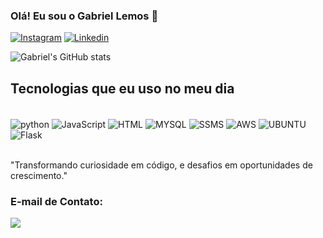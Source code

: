 ### Olá! Eu sou o Gabriel Lemos 👋

[![Instagram](https://img.shields.io/badge/Instagram-E4405F?style=for-the-badge&logo=instagram&logoColor=white)](https://www.instagram.com/gabriel_lemosc77/)
[![Linkedin](https://img.shields.io/badge/LinkedIn-0077B5?style=for-the-badge&logo=linkedin&logoColor=white)](https://www.linkedin.com/in/gabriel-lemos-cerqueira-46441725a/)

![Gabriel's GitHub stats](https://github-readme-stats.vercel.app/api?username=gabriellemosc&show_icons=true&theme=radical)

## Tecnologias que eu uso no meu dia

<div style="display: inline_block"><br/> 
<img align="center" alt="python" src="https://img.shields.io/badge/Python-3776AB?style=for-the-badge&logo=python&logoColor=white" />
<img align="center" alt="JavaScript" src="https://img.shields.io/badge/JavaScript-323330?style=for-the-badge&logo=javascript&logoColor=F7DF1E" />
<img align="center" alt="HTML" src="https://img.shields.io/badge/HTML5-E34F26?style=for-the-badge&logo=html5&logoColor=white" />
<img align="center" alt="MYSQL" src="https://img.shields.io/badge/MySQL-00000F?style=for-the-badge&logo=mysql&logoColor=white" />
<img align="center" alt="SSMS" src="https://img.shields.io/badge/Microsoft_SQL_Server-CC2927?style=for-the-badge&logo=microsoft-sql-server&logoColor=white" />
<img align="center" alt="AWS" src="https://img.shields.io/badge/Amazon_AWS-FF9900?style=for-the-badge&logo=amazonaws&logoColor=white" />
<img align="center" alt="UBUNTU" src="https://img.shields.io/badge/Ubuntu-E95420?style=for-the-badge&logo=ubuntu&logoColor=white" />
<img align="center" alt="Flask" src="https://img.shields.io/badge/Flask-000000?style=for-the-badge&logo=flask&logoColor=white" />
</div><br/>

"Transformando curiosidade em código, e desafios em oportunidades de crescimento."

### E-mail de Contato:

<a href="mailto:gabriel.lemos1910@gmail.com"><img src="https://img.shields.io/badge/Gmail-D14836?style=for-the-badge&logo=gmail&logoColor=white"></a>
        
        
        
</div>


 
  
